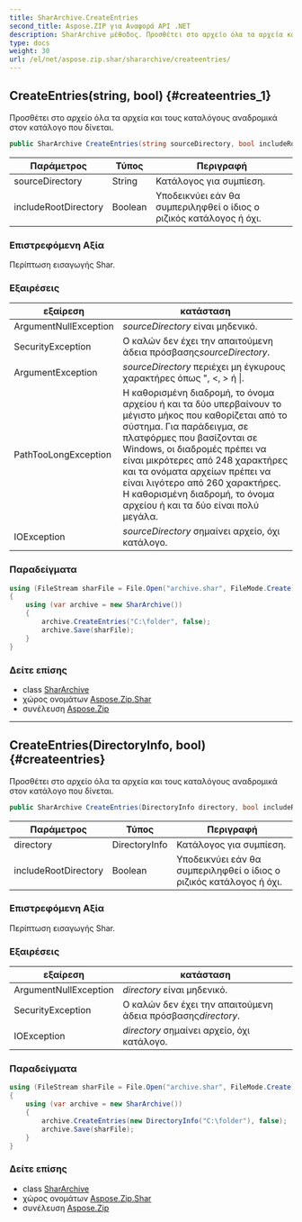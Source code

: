 ```yaml
---
title: SharArchive.CreateEntries
second_title: Aspose.ZIP για Αναφορά API .NET
description: SharArchive μέθοδος. Προσθέτει στο αρχείο όλα τα αρχεία και τους καταλόγους αναδρομικά στον κατάλογο που δίνεται.
type: docs
weight: 30
url: /el/net/aspose.zip.shar/shararchive/createentries/
---
```

## CreateEntries(string, bool) {#createentries_1}

Προσθέτει στο αρχείο όλα τα αρχεία και τους καταλόγους αναδρομικά στον κατάλογο που δίνεται.

```csharp
public SharArchive CreateEntries(string sourceDirectory, bool includeRootDirectory = true)
```

| Παράμετρος | Τύπος | Περιγραφή |
| --- | --- | --- |
| sourceDirectory | String | Κατάλογος για συμπίεση. |
| includeRootDirectory | Boolean | Υποδεικνύει εάν θα συμπεριληφθεί ο ίδιος ο ριζικός κατάλογος ή όχι. |

### Επιστρεφόμενη Αξία

Περίπτωση εισαγωγής Shar.

### Εξαιρέσεις

| εξαίρεση | κατάσταση |
| --- | --- |
| ArgumentNullException | *sourceDirectory* είναι μηδενικό. |
| SecurityException | Ο καλών δεν έχει την απαιτούμενη άδεια πρόσβασης*sourceDirectory*. |
| ArgumentException | *sourceDirectory* περιέχει μη έγκυρους χαρακτήρες όπως ", &lt;, &gt; ή &#x7C;. |
| PathTooLongException | Η καθορισμένη διαδρομή, το όνομα αρχείου ή και τα δύο υπερβαίνουν το μέγιστο μήκος που καθορίζεται από το σύστημα. Για παράδειγμα, σε πλατφόρμες που βασίζονται σε Windows, οι διαδρομές πρέπει να είναι μικρότερες από 248 χαρακτήρες και τα ονόματα αρχείων πρέπει να είναι λιγότερο από 260 χαρακτήρες. Η καθορισμένη διαδρομή, το όνομα αρχείου ή και τα δύο είναι πολύ μεγάλα. |
| IOException | *sourceDirectory* σημαίνει αρχείο, όχι κατάλογο. |

### Παραδείγματα

```csharp
using (FileStream sharFile = File.Open("archive.shar", FileMode.Create))
{
    using (var archive = new SharArchive())
    {
        archive.CreateEntries("C:\folder", false);
        archive.Save(sharFile);
    }
}
```

### Δείτε επίσης

* class [SharArchive](../)
* χώρος ονομάτων [Aspose.Zip.Shar](../../shararchive/)
* συνέλευση [Aspose.Zip](../../../)

---

## CreateEntries(DirectoryInfo, bool) {#createentries}

Προσθέτει στο αρχείο όλα τα αρχεία και τους καταλόγους αναδρομικά στον κατάλογο που δίνεται.

```csharp
public SharArchive CreateEntries(DirectoryInfo directory, bool includeRootDirectory = true)
```

| Παράμετρος | Τύπος | Περιγραφή |
| --- | --- | --- |
| directory | DirectoryInfo | Κατάλογος για συμπίεση. |
| includeRootDirectory | Boolean | Υποδεικνύει εάν θα συμπεριληφθεί ο ίδιος ο ριζικός κατάλογος ή όχι. |

### Επιστρεφόμενη Αξία

Περίπτωση εισαγωγής Shar.

### Εξαιρέσεις

| εξαίρεση | κατάσταση |
| --- | --- |
| ArgumentNullException | *directory* είναι μηδενικό. |
| SecurityException | Ο καλών δεν έχει την απαιτούμενη άδεια πρόσβασης*directory*. |
| IOException | *directory* σημαίνει αρχείο, όχι κατάλογο. |

### Παραδείγματα

```csharp
using (FileStream sharFile = File.Open("archive.shar", FileMode.Create))
{
    using (var archive = new SharArchive())
    {
        archive.CreateEntries(new DirectoryInfo("C:\folder"), false);
        archive.Save(sharFile);
    }
}
```

### Δείτε επίσης

* class [SharArchive](../)
* χώρος ονομάτων [Aspose.Zip.Shar](../../shararchive/)
* συνέλευση [Aspose.Zip](../../../)


